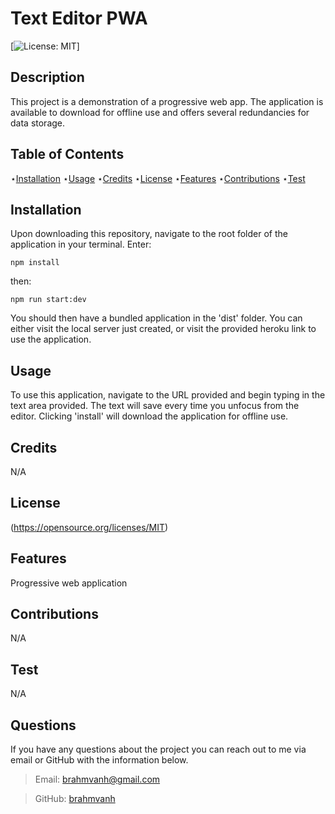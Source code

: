 # Text Editor PWA

  [![License: MIT](https://img.shields.io/badge/License-MIT-yellow.svg)]

  
  ## Description 
  
  This project is a demonstration of a progressive web app. The application is available to download for offline use and offers several redundancies for data storage.
  
  ## Table of Contents

  ⋆[Installation](#Installation)
  ⋆[Usage](#Usage)
  ⋆[Credits](#Credits)
  ⋆[License](#License)
  ⋆[Features](#Features)
  ⋆[Contributions](#Contributions)
  ⋆[Test](#Contributions)

  ## Installation 

  Upon downloading this repository, navigate to the root folder of the application in your terminal. Enter:
  ```
  npm install
  ```
  then:
  ``` 
  npm run start:dev
  ```

  You should then have a bundled application in the 'dist' folder. You can either visit the local server just created, or visit the provided heroku link to use the application. 

  ## Usage

  To use this application, navigate to the URL provided and begin typing in the text area provided. The text will save every time you unfocus from the editor. Clicking 'install' will download the application for offline use.

  ## Credits 

  N/A

  ## License

  (https://opensource.org/licenses/MIT)
  

  ## Features

  Progressive web application

  ## Contributions

  N/A

  ## Test

  N/A

  ## Questions

  If you have any questions about the project you can reach out to me via email or GitHub with the information below. 

  >Email: brahmvanh@gmail.com

  >GitHub: [brahmvanh](https://github.com/brahmvanh)

